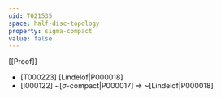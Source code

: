 ```yaml
---
uid: T021535
space: half-disc-topology
property: sigma-compact
value: false
---
```

[[Proof]]

* [T000223] [Lindelof|P000018]
* [I000122] ~[$\sigma$-compact|P000017] => ~[Lindelof|P000018]


